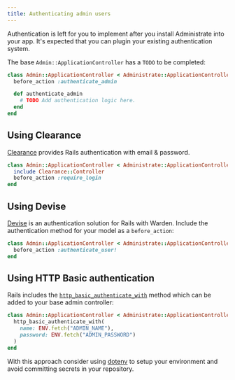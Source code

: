 ```yaml
---
title: Authenticating admin users
---
```


Authentication is left for you to implement after you install Administrate into
your app. It's expected that you can plugin your existing authentication
system.

The base `Admin::ApplicationController` has a `TODO` to be completed:

```ruby
class Admin::ApplicationController < Administrate::ApplicationController
  before_action :authenticate_admin

  def authenticate_admin
    # TODO Add authentication logic here.
  end
end
```

## Using Clearance

[Clearance][clearance] provides Rails authentication with email & password.

```ruby
class Admin::ApplicationController < Administrate::ApplicationController
  include Clearance::Controller
  before_action :require_login
end
```

## Using Devise

[Devise][devise] is an authentication solution for Rails with Warden. Include
the authentication method for your model as a `before_action`:

```ruby
class Admin::ApplicationController < Administrate::ApplicationController
  before_action :authenticate_user!
end
```

## Using HTTP Basic authentication

Rails includes the [`http_basic_authenticate_with`][rails-http-basic-auth]
method which can be added to your base admin controller:

```ruby
class Admin::ApplicationController < Administrate::ApplicationController
  http_basic_authenticate_with(
    name: ENV.fetch("ADMIN_NAME"),
    password: ENV.fetch("ADMIN_PASSWORD")
  )
end
```

With this approach consider using [dotenv][dotenv] to setup your environment and
avoid committing secrets in your repository.

[clearance]: https://github.com/thoughtbot/clearance
[devise]: https://github.com/plataformatec/devise
[rails-http-basic-auth]: http://api.rubyonrails.org/classes/ActionController/HttpAuthentication/Basic.html
[dotenv]: https://github.com/bkeepers/dotenv
